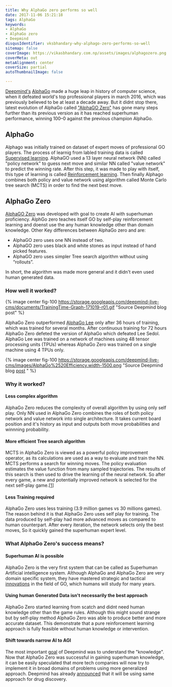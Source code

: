 ```yaml
---
title: Why AlphaGo zero performs so well
date: 2017-11-06 15:21:18
tags: AlphaGo
keywords:
- AlphaGo
- AlphaGo zero
- Deepmind
disqusIdentifier: vksbhandary-why-alphago-zero-performs-so-well
sitemap: false
coverImage: https://vikasbhandary.com.np/assets/images/alphagozero.png
coverMeta: out
metaAlignment: center
coverSize: partial
autoThumbnailImage: false

---
```

[Deepmind's](https://deepmind.com/) [AlphaGo](https://deepmind.com/research/alphago/) made a huge leap in history of computer science, when it defeated world's top professional players in march 2016, which was previously believed to be at least a decade away. But it didnt stop there, latest evolution of AlphaGo called ["AlphaGO Zero"](https://www.nature.com/articles/nature24270.epdf?author_access_token=VJXbVjaSHxFoctQQ4p2k4tRgN0jAjWel9jnR3ZoTv0PVW4gB86EEpGqTRDtpIz-2rmo8-KG06gqVobU5NSCFeHILHcVFUeMsbvwS-lxjqQGg98faovwjxeTUgZAUMnRQ) has gone many steps further than its previous version as it has reached superhuman performance, winning 100–0 against the previous champion AlphaGo. 

<!-- more -->
<!-- toc -->
## AlphaGo
Alphago was initially trained on dataset of expert moves of professional GO players. The process of learnig from labled training data is called [Supervised learning](https://en.wikipedia.org/wiki/Supervised_learning). AlphaGO used a 13 layer neural network (NN) called "policy network" to guess next move and similar NN called "value network" to predict the winning rate. After this step, it was made to play with itself, this type of learning is called [Reinforcement learning](https://en.wikipedia.org/wiki/Reinforcement_learning). Then finally Alphago combines both policy and value network using algorithm called Monte Carlo tree search (MCTS) in order to find the next best move. 

## AlphaGo Zero
[AlphaGO Zero](https://deepmind.com/blog/alphago-zero-learning-scratch/) was developed with goal to create AI with superhuman proficiency. AlphGo zero teaches itself GO by self-play reinforcement learning and doenst use the any human knowledge other than domain knowledge.
Other Key differences between AlphaGo zero and  are:
- AlphaGO zero uses one NN instead of two.
- AlphaGO zero uses black and white stones as input instead of hand picked features.
- AlphaGO zero uses simpler Tree search algorithm without using “rollouts”.

In short, the algorithm was made more general and it didn't even used human generated data.

### How well it worked?

{% image center fig-100 https://storage.googleapis.com/deepmind-live-cms/documents/TrainingTime-Graph-171019-r01.gif  "Source Deepmind blog post" %}

AlphaGo Zero outperformed [AlphaGo Lee](https://www.nature.com/articles/nature24270.epdf?author_access_token=VJXbVjaSHxFoctQQ4p2k4tRgN0jAjWel9jnR3ZoTv0PVW4gB86EEpGqTRDtpIz-2rmo8-KG06gqVobU5NSCFeHILHcVFUeMsbvwS-lxjqQGg98faovwjxeTUgZAUMnRQ) only after 36 hours of training, which was trained for several months. After continuous training for 72 hours AlphaGo Zero defeted the version of AlphaGo which defeated Lee Sedol. AlphaGo Lee was trained on a network of machines using 48 tensor processing units (TPUs) whereas AlphaGo Zero was trained on a single machine using 4 TPUs only.


{% image center fig-100 https://storage.googleapis.com/deepmind-live-cms/images/AlphaGo%2520Efficiency.width-1500.png  "Source Deepmind blog [post](https://deepmind.com/blog/alphago-zero-learning-scratch/) " %}

### Why it worked?
#### Less complex algorithm
AlphaGo Zero reduces the complexity of overall algorithm by using only self play. Only NN used in AlphaGo Zero combines the roles of both policy network and value network into single architecture. It takes current board position and it's history as input and outputs both move probabilities and winnning probability. 

#### More efficient Tree search algorithm
MCTS in AlphaGo Zero is viewed as a powerful policy improvement operator, as its calculations are used as a way to evaluate and train the NN. MCTS performs a search for winning moves. The policy evaluation estimates the value function from many sampled trajectories. The results of this search is then used to drive the learning of the neural network. So after every game, a new and potentially improved network is selected for the next self-play game.[[1](https://medium.com/intuitionmachine/the-strange-loop-in-alphago-zeros-self-play-6e3274fcdd9f)] 

#### Less Training required
AlphaGo Zero uses less training (3.9 million games vs 30 millions games). The reason behind it is that AlphaGo Zero uses self play for training. The data produced by self-play had more advanced moves as compared to human counterpart. After every iteration, the network selects only the best moves, So it quickly gained the superhuman expert level.


### What AlphaGo Zero's success means?

#### Superhuman AI is possible
AlphaGo Zero is the very first system that can be called as Superhuman Artificial intelligence system. Although AlphaGo and AlphaGo Zero are very domain specific system, they have mastered strategic and tactical [innovations](https://deepmind.com/blog/innovations-alphago/) in the field of GO, which humans will study for many years.

#### Using human Generated Data isn't necessarily the best approach 

AlphaGo Zero started learning from scatch and didnt need human knowledge other than the game rules. Although this might sound strange but by self-play method AlphaGo Zero was able to produce better and more accurate dataset. This demonstrate that a pure reinforcement learning approach is fully feasible without human knowledge or intervention.

#### Shift towards narrow AI to AGI
The most important [goal](https://www.youtube.com/watch?v=WXHFqTvfFSw) of Deepmind was to understand the "knowledge". Now that AlphaGo Zero was successful in gaining superhuman knowledge, it can be easily speculated that more tech companies will now try to implement it in broad domains of problems using more generalized approach. Deepmind has already [announced](https://www.bloomberg.com/news/articles/2017-10-18/deepmind-s-superpowerful-ai-sets-its-sights-on-drug-discovery) that it will be using same approach for drug discovery.